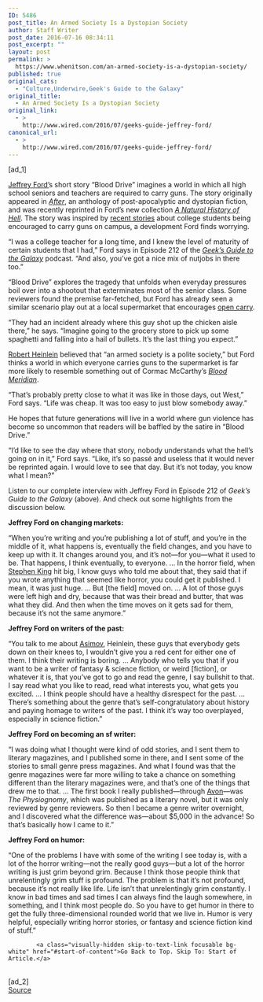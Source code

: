 ```yaml
---
ID: 5486
post_title: An Armed Society Is a Dystopian Society
author: Staff Writer
post_date: 2016-07-16 08:34:11
post_excerpt: ""
layout: post
permalink: >
  https://www.whenitson.com/an-armed-society-is-a-dystopian-society/
published: true
original_cats:
  - "Culture,Underwire,Geek's Guide to the Galaxy"
original_title:
  - An Armed Society Is a Dystopian Society
original_link:
  - >
    http://www.wired.com/2016/07/geeks-guide-jeffrey-ford/
canonical_url:
  - >
    http://www.wired.com/2016/07/geeks-guide-jeffrey-ford/
---
```

 [ad_1]
<br><div id=""><p><a href="https://en.wikipedia.org/wiki/Jeffrey_Ford" target="_blank">Jeffrey Ford’</a>s short story “Blood Drive” imagines a world in which all high school seniors and teachers are required to carry guns. The story originally appeared in <a rel="nofollow" href="https://www.amazon.com/dp/1423148126/?tag=w050b-20" target="_blank"><em>After</em></a>, an anthology of post-apocalyptic and dystopian fiction, and was recently reprinted in Ford’s new collection <a href="http://smallbeerpress.com/forthcoming/2015/10/06/a-natural-history-of-hell/" target="_blank"><em>A Natural History of Hell</em></a>. The story was inspired by <a href="http://www.cnn.com/2015/12/05/us/liberty-university-urges-armed-students/" target="_blank">recent stories</a> about college students being encouraged to carry guns on campus, a development Ford finds worrying.</p>
<p>“I was a college teacher for a long time, and I knew the level of maturity of certain students that I had,” Ford says in Episode 212 of the <a href="http://www.geeksguideshow.com" target="_blank"><em>Geek’s Guide to the Galaxy</em></a> podcast. “And also, you’ve got a nice mix of nutjobs in there too.”</p>



<p>“Blood Drive” explores the tragedy that unfolds when everyday pressures boil over into a shootout that exterminates most of the senior class. Some reviewers found the premise far-fetched, but Ford has already seen a similar scenario play out at a local supermarket that encourages <a href="https://en.wikipedia.org/wiki/Open_carry_in_the_United_States" target="_blank">open carry</a>.</p>
<p>“They had an incident already where this guy shot up the chicken aisle there,” he says. “Imagine going to the grocery store to pick up some spaghetti and falling into a hail of bullets. It’s the last thing you expect.”</p>
<p><a href="https://en.wikipedia.org/wiki/Robert_A._Heinlein" target="_blank">Robert Heinlein</a> believed that “an armed society is a polite society,” but Ford thinks a world in which everyone carries guns to the supermarket is far more likely to resemble something out of Cormac McCarthy’s <a href="https://en.wikipedia.org/wiki/Blood_Meridian" target="_blank"><em>Blood Meridian</em></a>.</p>
<p>“That’s probably pretty close to what it was like in those days, out West,” Ford says. “Life was cheap. It was too easy to just blow somebody away.”</p>
<p>He hopes that future generations will live in a world where gun violence has become so uncommon that readers will be baffled by the satire in “Blood Drive.”</p>
<p>“I’d like to see the day where that story, nobody understands what the hell’s going on in it,” Ford says. “Like, it’s so passé and useless that it would never be reprinted again. I would love to see that day. But it’s not today, you know what I mean?”</p>
<p>Listen to our complete interview with Jeffrey Ford in Episode 212 of <em>Geek’s Guide to the Galaxy</em> (above). And check out some highlights from the discussion below.</p>
<p><strong>Jeffrey Ford on changing markets:</strong></p>
<p>“When you’re writing and you’re publishing a lot of stuff, and you’re in the middle of it, what happens is, eventually the field changes, and you have to keep up with it. It changes around you, and it’s not—for you—what it used to be. That happens, I think eventually, to everyone. … In the horror field, when <a href="https://en.wikipedia.org/wiki/Stephen_King" target="_blank">Stephen King</a> hit big, I know guys who told me about that, they said that if you wrote anything that seemed like horror, you could get it published. I mean, it was just huge. … But [the field] moved on. … A lot of those guys were left high and dry, because that was their bread and butter, that was what they did. And then when the time moves on it gets sad for them, because it’s not the same anymore.”</p>
<p><strong>Jeffrey Ford on writers of the past:</strong></p>
<p>“You talk to me about <a href="https://en.wikipedia.org/wiki/Isaac_Asimov" target="_blank">Asimov</a>, Heinlein, these guys that everybody gets down on their knees to, I wouldn’t give you a red cent for either one of them. I think their writing is boring. … Anybody who tells you that if you want to be a writer of fantasy &amp; science fiction, or weird [fiction], or whatever it is, that you’ve got to go and read the genre, I say bullshit to that. I say read what you like to read, read what interests you, what gets you excited. … I think people should have a healthy disrespect for the past. … There’s something about the genre that’s self-congratulatory about history and paying homage to writers of the past. I think it’s way too overplayed, especially in science fiction.”</p>
<p><strong>Jeffrey Ford on becoming an sf writer:</strong></p>
<p>“I was doing what I thought were kind of odd stories, and I sent them to literary magazines, and I published some in there, and I sent some of the stories to small genre press magazines. And what I found was that the genre magazines were far more willing to take a chance on something different than the literary magazines were, and that’s one of the things that drew me to that. … The first book I really published—through <a href="https://en.wikipedia.org/wiki/Avon_(publisher)" target="_blank">Avon</a>—was <em>The Physiognomy</em>, which was published as a literary novel, but it was only reviewed by genre reviewers. So then I became a genre writer overnight, and I discovered what the difference was—about $5,000 in the advance! So that’s basically how I came to it.” </p>
<p><strong>Jeffrey Ford on humor:</strong></p>
<p>“One of the problems I have with some of the writing I see today is, with a lot of the horror writing—not the really good guys—but a lot of the horror writing is just grim beyond grim. Because I think those people think that unrelentingly grim stuff is profound. The problem is that it’s not profound, because it’s not really like life. Life isn’t that unrelentingly grim constantly. I know in bad times and sad times I can always find the laugh somewhere, in something, and I think most people do. So you have to get humor in there to get the fully three-dimensional rounded world that we live in. Humor is very helpful, especially writing horror stories, or fantasy and science fiction kind of stuff.”</p>

			<a class="visually-hidden skip-to-text-link focusable bg-white" href="#start-of-content">Go Back to Top. Skip To: Start of Article.</a>

			
</div>
<br>[ad_2]
<br><a href="http://www.wired.com/2016/07/geeks-guide-jeffrey-ford/">Source </a>